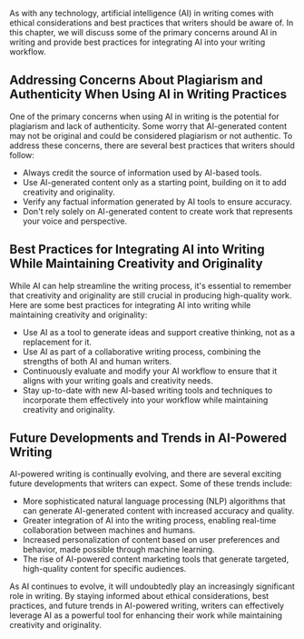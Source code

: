 
As with any technology, artificial intelligence (AI) in writing comes with ethical considerations and best practices that writers should be aware of. In this chapter, we will discuss some of the primary concerns around AI in writing and provide best practices for integrating AI into your writing workflow.

Addressing Concerns About Plagiarism and Authenticity When Using AI in Writing Practices
----------------------------------------------------------------------------------------

One of the primary concerns when using AI in writing is the potential for plagiarism and lack of authenticity. Some worry that AI-generated content may not be original and could be considered plagiarism or not authentic. To address these concerns, there are several best practices that writers should follow:

* Always credit the source of information used by AI-based tools.
* Use AI-generated content only as a starting point, building on it to add creativity and originality.
* Verify any factual information generated by AI tools to ensure accuracy.
* Don't rely solely on AI-generated content to create work that represents your voice and perspective.

Best Practices for Integrating AI into Writing While Maintaining Creativity and Originality
-------------------------------------------------------------------------------------------

While AI can help streamline the writing process, it's essential to remember that creativity and originality are still crucial in producing high-quality work. Here are some best practices for integrating AI into writing while maintaining creativity and originality:

* Use AI as a tool to generate ideas and support creative thinking, not as a replacement for it.
* Use AI as part of a collaborative writing process, combining the strengths of both AI and human writers.
* Continuously evaluate and modify your AI workflow to ensure that it aligns with your writing goals and creativity needs.
* Stay up-to-date with new AI-based writing tools and techniques to incorporate them effectively into your workflow while maintaining creativity and originality.

Future Developments and Trends in AI-Powered Writing
----------------------------------------------------

AI-powered writing is continually evolving, and there are several exciting future developments that writers can expect. Some of these trends include:

* More sophisticated natural language processing (NLP) algorithms that can generate AI-generated content with increased accuracy and quality.
* Greater integration of AI into the writing process, enabling real-time collaboration between machines and humans.
* Increased personalization of content based on user preferences and behavior, made possible through machine learning.
* The rise of AI-powered content marketing tools that generate targeted, high-quality content for specific audiences.

As AI continues to evolve, it will undoubtedly play an increasingly significant role in writing. By staying informed about ethical considerations, best practices, and future trends in AI-powered writing, writers can effectively leverage AI as a powerful tool for enhancing their work while maintaining creativity and originality.
